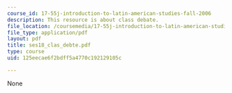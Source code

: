 ```yaml
---
course_id: 17-55j-introduction-to-latin-american-studies-fall-2006
description: This resource is about class debate.
file_location: /coursemedia/17-55j-introduction-to-latin-american-studies-fall-2006/125eecae6f2bdff5a4770c192129105c_ses18_clas_debte.pdf
file_type: application/pdf
layout: pdf
title: ses18_clas_debte.pdf
type: course
uid: 125eecae6f2bdff5a4770c192129105c

---
```

None